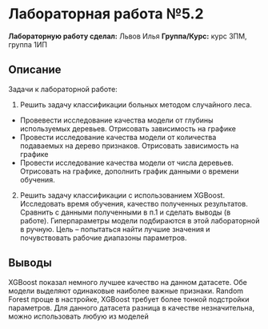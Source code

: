 # Лабораторная работа №5.2

**Лабораторную работу сделал:** Львов Илья
**Группа/Курс:** курс 3ПМ, группа 1ИП

## Описание  

Задачи к лабораторной работе:
1.	Решить задачу классификации  больных методом случайного леса.
- Провевести исследование качества модели от глубины используемых деревьев. Отрисовать зависимость на графике
-	Провести исследование качества модели от количества подаваемых на дерево признаков. Отрисовать зависимость на графике
-	Провести исследование качества модели от числа деревьев. Отрисовать на графике, дополнить  график данными  о времени обучения.
2.	Решить задачу классификации с использованием XGBoost. Исследовать время обучения, качество полученных результатов. Сравнить с данными полученными в п.1 и сделать выводы (в работе). Гиперпараметры модели подбираются в этой лабораторной в ручную. Цель – попытаться найти лучшие значения и почувствовать рабочие диапазоны параметров.
 	
## Выводы  
XGBoost показал немного лучшее качество на данном датасете.
Обе модели выделяют одинаковые наиболее важные признаки.
Random Forest проще в настройке, XGBoost требует более тонкой подстройки параметров.
Для данного датасета разница в качестве незначительна, можно использовать любую из моделей
